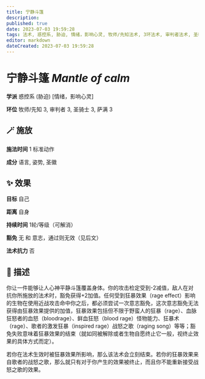```yaml
---
title: 宁静斗篷
description: 
published: true
date: 2023-07-03 19:59:28
tags: 法术, 惑控系, 胁迫, 情绪，影响心灵, 牧师/先知法术, 3环法术, 审判者法术, 圣骑士法术, 萨满法术
editor: markdown
dateCreated: 2023-07-03 19:59:28
---
```


# **宁静斗篷** *Mantle of calm*

**学派** 惑控系 (胁迫) \[情绪，影响心灵\] 

**环位** 牧师/先知 3, 审判者 3, 圣骑士 3, 萨满 3

## 🪄 施放

**施法时间** 1 标准动作

**成分** 语言, 姿势, 圣徽

## ✨ 效果 

**目标** 自己 

**距离** 自身  

**持续时间** 1轮/等级（可解消） 

**豁免** 无 和 意志，通过则无效（见后文）

**法术抗力** 否

## 📖 描述

你让一件能够让人心神平静斗篷覆盖身体。你的攻击检定受到-2减值，敌人在对抗你所施放的法术时，豁免获得+2加值。任何受到狂暴效果（rage effect）影响的生物在使用近战攻击命中你之后，都必须尝试一次意志豁免，这次意志豁免无法获得由狂暴效果提供的加值，狂暴效果包括但不限于野蛮人的狂暴（rage）、血脉狂怒者的血怒（bloodrage）、鲜血狂怒（blood rage）怪物能力、狂暴术（rage）、歌者的激发狂暴（inspired rage）战怒之歌（raging song）等等；豁免失败意味着狂暴效果的结束（就如同被解除或者生物自愿终止它一般，视终止效果的具体方式而定）。

若你在法术生效时被狂暴效果所影响，那么该法术会立刻结束。若你的狂暴效果来自歌者的战怒之歌，那么就只有对于你产生的效果被终止，而且你不能重新接受战怒之歌的效果。
    